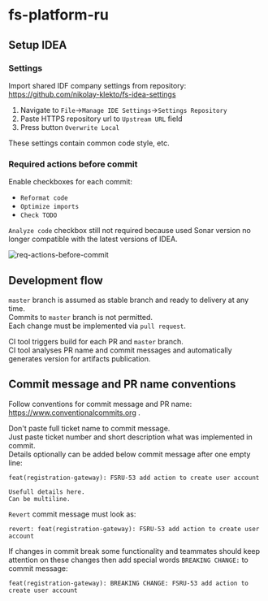 # fs-platform-ru

## Setup IDEA

### Settings

Import shared IDF company settings from repository: https://github.com/nikolay-klekto/fs-idea-settings

1. Navigate to `File`->`Manage IDE Settings`->`Settings Repository`
2. Paste HTTPS repository url to `Upstream URL` field
3. Press button `Overwrite Local`

These settings contain common code style, etc.

### Required actions before commit

Enable checkboxes for each commit:

- `Reformat code`
- `Optimize imports`
- `Check TODO`

`Analyze code` checkbox still not required because used Sonar version no longer compatible with the latest versions of
IDEA.

![req-actions-before-commit](/home/nikolay/IdeaProjects/FunscrutRU/fs-platform-ru/docs/img/req-actions-before-commit.png)

## Development flow

`master` branch is assumed as stable branch and ready to delivery at any time.  
Commits to `master` branch is not permitted.  
Each change must be implemented via `pull request`.

CI tool triggers build for each PR and `master` branch.  
CI tool analyses PR name and commit messages and automatically generates version for artifacts publication.  

[//]: # (Any PR must be verified on test environment before merging it in `master` branch. You can deploy features from PR using)

[//]: # (autogenerated artifact version.)

[//]: # ()
[//]: # (CI: https://jenkins.moneyman.ru/view/MM%20Platform/job/mm-platform-run-ci)

## Commit message and PR name conventions

Follow conventions for commit message and PR name: https://www.conventionalcommits.org .

Don't paste full ticket name to commit message.  
Just paste ticket number and short description what was implemented in commit.   
Details optionally can be added below commit message after one empty line:

```
feat(registration-gateway): FSRU-53 add action to create user account

Usefull details here.
Can be multiline.
```

`Revert` commit message must look as:

```
revert: feat(registration-gateway): FSRU-53 add action to create user account
```

If changes in commit break some functionality and teammates should keep attention on these changes then add special
words `BREAKING CHANGE:` to commit message:

```
feat(registration-gateway): BREAKING CHANGE: FSRU-53 add action to create user account
```
